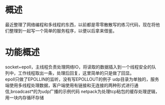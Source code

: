 # 概述
  最近整理了网络编程和多线程的东西，以前都是零零散散写的练习代码，现在将他们整理到一起写一个简单的服务程序，以便以后拿来借鉴。
# 功能概述
  socket+epoll，主线程负责处理网络IO，将读取的数据插入到一个线程安全的队列中，工作线程取出一条，处理后回复，这里简单的只是做了回显。  
  epoll只做了EPOLLIN的监听，没有写EPOLLOUT的例子
  udp目录为单独的，服务端使用多线程处理数据，客户端使用有链接和无连接的两种形式进行通信,broadcast*的为udp广播的示例代码
  netpack为处理tcp粘包的缓存处理逻辑，用一块内存循环存储
